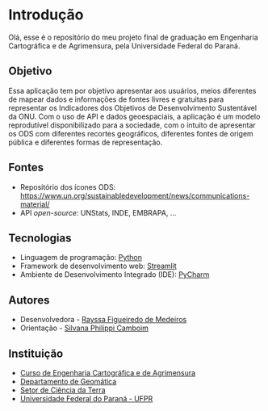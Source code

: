 # Introdução

Olá, esse é o repositório do meu projeto final de graduação em Engenharia Cartográfica e de Agrimensura, pela Universidade Federal do Paraná.

## Objetivo

Essa aplicação tem por objetivo apresentar aos usuários, meios diferentes de mapear dados e informações de fontes livres e gratuitas para representar os Indicadores dos Objetivos de Desenvolvimento Sustentável da ONU.
Com o uso de API e dados geoespaciais, a aplicação é um modelo reprodutível disponibilizado para a sociedade, com o intuito de apresentar os ODS com diferentes recortes geográficos, diferentes fontes de origem pública e diferentes formas de representação. 

## Fontes
* Repositório dos ícones ODS: https://www.un.org/sustainabledevelopment/news/communications-material/
* API _open-source_: UNStats, INDE, EMBRAPA, ...

## Tecnologias

* Linguagem de programação: [Python](https://www.python.org/)
* Framework de desenvolvimento web: [Streamlit](https://streamlit.io/)
* Ambiente de Desenvolvimento Integrado (IDE): [PyCharm](https://www.jetbrains.com/pt-br/pycharm/)

## Autores

* Desenvolvedora - [Rayssa Figueiredo de Medeiros](https://github.com/rayssafig)
* Orientação - [Silvana Philippi Camboim](https://github.com/SilvanaCamboim)

## Instituição

* [Curso de Engenharia Cartográfica e de Agrimensura](http://www.cartografica.ufpr.br/)
* [Departamento de Geomática](http://www.geomatica.ufpr.br/)
* [Setor de Ciência da Terra](http://www.terra.ufpr.br/)
* [Universidade Federal do Paraná - UFPR](https://www.ufpr.br/portalufpr/)